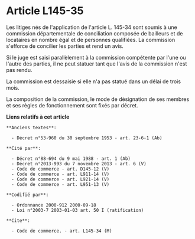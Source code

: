 # Article L145-35

Les litiges nés de l'application de l'article L. 145-34 sont soumis à une commission départementale de conciliation composée
de bailleurs et de locataires en nombre égal et de personnes qualifiées. La commission s'efforce de concilier les parties et
rend un avis.

Si le juge est saisi parallèlement à la commission compétente par l'une ou l'autre des parties, il ne peut statuer tant que
l'avis de la commission n'est pas rendu.

La commission est dessaisie si elle n'a pas statué dans un délai de trois mois.

La composition de la commission, le mode de désignation de ses membres et ses règles de fonctionnement sont fixés par décret.

**Liens relatifs à cet article**

	**Anciens textes**:

	  - Décret n°53-960 du 30 septembre 1953 - art. 23-6-1 (Ab)

	**Cité par**:

	  - Décret n°88-694 du 9 mai 1988 - art. 1 (Ab)
	  - Décret n°2013-993 du 7 novembre 2013 - art. 6 (V)
	  - Code de commerce - art. D145-12 (V)
	  - Code de commerce - art. L911-14 (V)
	  - Code de commerce - art. L921-14 (V)
	  - Code de commerce - art. L951-13 (V)

	**Codifié par**:

	  - Ordonnance 2000-912 2000-09-18
	  - Loi n°2003-7 2003-01-03 art. 50 I (ratification)

	**Cite**:

	  - Code de commerce. - art. L145-34 (M)
